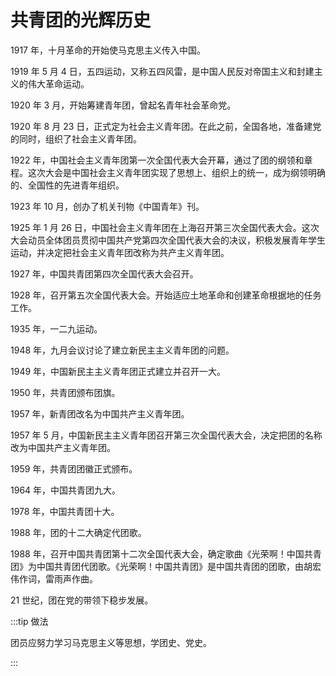 # 共青团的光辉历史

1917 年，十月革命的开始使马克思主义传入中国。

1919 年 5 月 4 日，五四运动，又称五四风雷，是中国人民反对帝国主义和封建主义的伟大革命运动。

1920 年 3 月，开始筹建青年团，曾起名青年社会革命党。

1920 年 8 月 23 日，正式定为社会主义青年团。在此之前，全国各地，准备建党的同时，组织了社会主义青年团。

1922 年，中国社会主义青年团第一次全国代表大会开幕，通过了团的纲领和章程。这次大会是中国社会主义青年团实现了思想上、组织上的统一，成为纲领明确的、全国性的先进青年组织。

1923 年 10 月，创办了机关刊物《中国青年》刊。

1925 年 1 月 26 日，中国社会主义青年团在上海召开第三次全国代表大会。这次大会动员全体团员贯彻中国共产党第四次全国代表大会的决议，积极发展青年学生运动，并决定把社会主义青年团改称为共产主义青年团。

1927 年，中国共青团第四次全国代表大会召开。

1928 年，召开第五次全国代表大会。开始适应土地革命和创建革命根据地的任务工作。

1935 年，一二九运动。

1948 年，九月会议讨论了建立新民主主义青年团的问题。

1949 年，中国新民主主义青年团正式建立并召开一大。

1950 年，共青团颁布团旗。

1957 年，新青团改名为中国共产主义青年团。

1957 年 5 月，中国新民主主义青年团召开第三次全国代表大会，决定把团的名称改为中国共产主义青年团。

1959 年，共青团团徽正式颁布。

1964 年，中国共青团九大。

1978 年，中国共青团十大。

1988 年，团的十二大确定代团歌。

1988 年，召开中国共青团第十二次全国代表大会，确定歌曲《光荣啊！中国共青团》为中国共青团代团歌。《光荣啊！中国共青团》是中国共青团的团歌，由胡宏伟作词，雷雨声作曲。

21 世纪，团在党的带领下稳步发展。

:::tip 做法

团员应努力学习马克思主义等思想，学团史、党史。

:::
